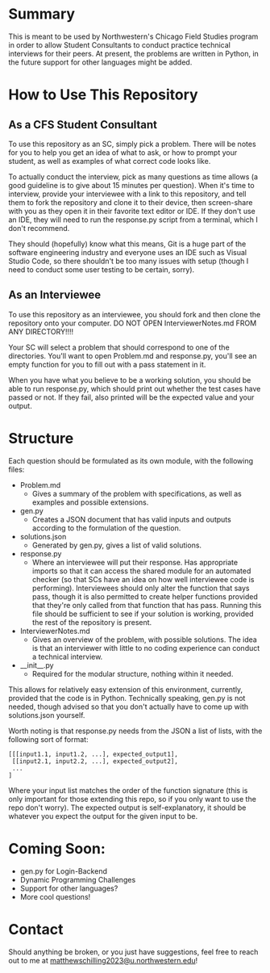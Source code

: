# Summary
This is meant to be used by Northwestern's Chicago Field Studies program in order to allow Student Consultants to conduct practice technical interviews for their peers.  At present, the problems are written in Python, in the future support for other languages might be added.

# How to Use This Repository
## As a CFS Student Consultant
To use this repository as an SC, simply pick a problem.  There will be notes for you to help you get an idea of what to ask, or how to prompt your student, as well as examples of what correct code looks like.

To actually conduct the interview, pick as many questions as time allows (a good guideline is to give about 15 minutes per question).  When it's time to interview, provide your interviewee with a link to this repository, and tell them to fork the repository and clone it to their device, then screen-share with you as they open it in their favorite text editor or IDE.  If they don't use an IDE, they will need to run the response.py script from a terminal, which I don't recommend.  

They should (hopefully) know what this means, Git is a huge part of the software engineering industry and everyone uses an IDE such as Visual Studio Code, so there shouldn't be too many issues with setup (though I need to conduct some user testing to be certain, sorry).

## As an Interviewee
To use this repository as an interviewee, you should fork and then clone the repository onto your computer.  DO NOT OPEN InterviewerNotes.md FROM ANY DIRECTORY!!!!

Your SC will select a problem that should correspond to one of the directories.  You'll want to open Problem.md and response.py, you'll see an empty function for you to fill out with a pass statement in it.

When you have what you believe to be a working solution, you should be able to run response.py, which should print out whether the test cases have passed or not.  If they fail, also printed will be the expected value and your output.

# Structure
Each question should be formulated as its own module, with the following files:
- Problem.md
    - Gives a summary of the problem with specifications, as well as examples and possible extensions.
- gen.py
    - Creates a JSON document that has valid inputs and outputs according to the formulation of the question.
- solutions.json
    - Generated by gen.py, gives a list of valid solutions.
- response.py
    - Where an interviewee will put their response.  Has appropriate imports so that it can access the shared module for an automated checker (so that SCs have an idea on how well interviewee code is performing).  Interviewees should only alter the function that says pass, though it is also permitted to create helper functions provided that they're only called from that function that has pass.  Running this file should be sufficient to see if your solution is working, provided the rest of the repository is present.
- InterviewerNotes.md
    - Gives an overview of the problem, with possible solutions.  The idea is that an interviewer with little to no coding experience can conduct a technical interview.
- \_\_init\_\_.py
    - Required for the modular structure, nothing within it needed.

This allows for relatively easy extension of this environment, currently, provided that the code is in Python.  Technically speaking, gen.py is not needed, though advised so that you don't actually have to come up with solutions.json yourself.

Worth noting is that response.py needs from the JSON a list of lists, with the following sort of format:
```
[[[input1.1, input1.2, ...], expected_output1],
 [[input2.1, input2.2, ...], expected_output2],
 ...
]
```
Where your input list matches the order of the function signature (this is only important for those extending this repo, so if you only want to use the repo don't worry).  The expected output is self-explanatory, it should be whatever you expect the output for the given input to be.


# Coming Soon:
- gen.py for Login-Backend
- Dynamic Programming Challenges
- Support for other languages?
- More cool questions!

# Contact
Should anything be broken, or you just have suggestions, feel free to reach out to me at matthewschilling2023@u.northwestern.edu!
